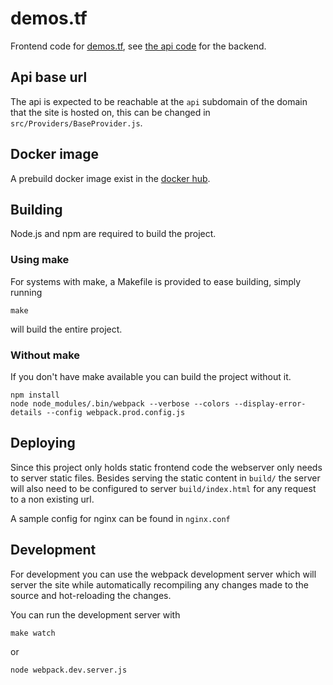 # demos.tf

Frontend code for [demos.tf](http://demos.tf), see [the api code](https://github.com/demostf/api) for the backend.

## Api base url


The api is expected to be reachable at the `api` subdomain of the domain that the site is hosted on, this can be changed in `src/Providers/BaseProvider.js`.

## Docker image

A prebuild docker image exist in the [docker hub](https://hub.docker.com/r/demostf/demos.tf/).

## Building

Node.js and npm are required to build the project.

### Using make

For systems with make, a Makefile is provided to ease building, simply running

```
make
```

will build the entire project.

### Without make

If you don't have make available you can build the project without it.

```
npm install
node node_modules/.bin/webpack --verbose --colors --display-error-details --config webpack.prod.config.js
```

## Deploying

Since this project only holds static frontend code the webserver only needs to server static files.
Besides serving the static content in `build/` the server will also need to be configured to server `build/index.html` for any request to a non existing url.

A sample config for nginx can be found in `nginx.conf`

## Development

For development you can use the webpack development server which will server the site while automatically recompiling
any changes made to the source and hot-reloading the changes.

You can run the development server with

```
make watch
```

or 

```
node webpack.dev.server.js
```
